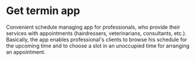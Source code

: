 # Get termin app

Convenient schedule managing app for professionals, who provide their services with appointments (hairdressers, veterinarians, consultants, etc.). 
Basically, the app enables professional's clients to browse his schedule for the upcoming time and to choose a slot in an unoccupied time for arranging an appointment.
